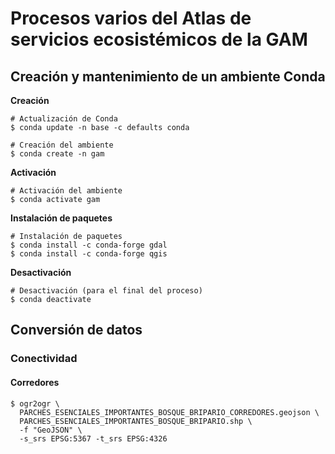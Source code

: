# Procesos varios del Atlas de servicios ecosistémicos de la GAM

## Creación y mantenimiento de un ambiente Conda
**Creación**
```terminal
# Actualización de Conda
$ conda update -n base -c defaults conda

# Creación del ambiente
$ conda create -n gam
```

**Activación**
```terminal
# Activación del ambiente
$ conda activate gam
```

**Instalación de paquetes**
```terminal
# Instalación de paquetes
$ conda install -c conda-forge gdal
$ conda install -c conda-forge qgis
```
**Desactivación**
```terminal
# Desactivación (para el final del proceso)
$ conda deactivate
```

## Conversión de datos
### Conectividad
#### Corredores
```terminal
$ ogr2ogr \
  PARCHES_ESENCIALES_IMPORTANTES_BOSQUE_BRIPARIO_CORREDORES.geojson \
  PARCHES_ESENCIALES_IMPORTANTES_BOSQUE_BRIPARIO.shp \
  -f "GeoJSON" \
  -s_srs EPSG:5367 -t_srs EPSG:4326
```
